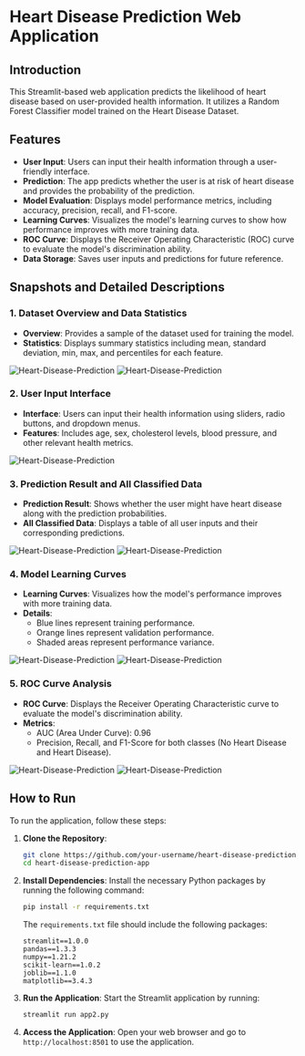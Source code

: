 
# Heart Disease Prediction Web Application


## Introduction

This Streamlit-based web application predicts the likelihood of heart disease based on user-provided health information. It utilizes a Random Forest Classifier model trained on the Heart Disease Dataset.

## Features

- **User Input**: Users can input their health information through a user-friendly interface.
- **Prediction**: The app predicts whether the user is at risk of heart disease and provides the probability of the prediction.
- **Model Evaluation**: Displays model performance metrics, including accuracy, precision, recall, and F1-score.
- **Learning Curves**: Visualizes the model's learning curves to show how performance improves with more training data.
- **ROC Curve**: Displays the Receiver Operating Characteristic (ROC) curve to evaluate the model's discrimination ability.
- **Data Storage**: Saves user inputs and predictions for future reference.

## Snapshots and Detailed Descriptions

### 1. Dataset Overview and Data Statistics
- **Overview**: Provides a sample of the dataset used for training the model.
- **Statistics**: Displays summary statistics including mean, standard deviation, min, max, and percentiles for each feature.

![Heart-Disease-Prediction](Snapshots/00.png)
![Heart-Disease-Prediction](Snapshots/02.png)

### 2. User Input Interface
- **Interface**: Users can input their health information using sliders, radio buttons, and dropdown menus.
- **Features**: Includes age, sex, cholesterol levels, blood pressure, and other relevant health metrics.

![Heart-Disease-Prediction](Snapshots/03.png)

### 3. Prediction Result and All Classified Data
- **Prediction Result**: Shows whether the user might have heart disease along with the prediction probabilities.
- **All Classified Data**: Displays a table of all user inputs and their corresponding predictions.

![Heart-Disease-Prediction](Snapshots/04.png)
![Heart-Disease-Prediction](Snapshots/05.png)

### 4. Model Learning Curves
- **Learning Curves**: Visualizes how the model's performance improves with more training data.
- **Details**:
  - Blue lines represent training performance.
  - Orange lines represent validation performance.
  - Shaded areas represent performance variance.
    
![Heart-Disease-Prediction](Snapshots/06.png)
![Heart-Disease-Prediction](Snapshots/07.png)

### 5. ROC Curve Analysis
- **ROC Curve**: Displays the Receiver Operating Characteristic curve to evaluate the model's discrimination ability.
- **Metrics**:
  - AUC (Area Under Curve): 0.96
  - Precision, Recall, and F1-Score for both classes (No Heart Disease and Heart Disease).

![Heart-Disease-Prediction](Snapshots/08.png)
![Heart-Disease-Prediction](Snapshots/09.png)

## How to Run

To run the application, follow these steps:

1. **Clone the Repository**:
   ```bash
   git clone https://github.com/your-username/heart-disease-prediction-app.git
   cd heart-disease-prediction-app
   ```

2. **Install Dependencies**:
   Install the necessary Python packages by running the following command:
   ```bash
   pip install -r requirements.txt
   ```
   The `requirements.txt` file should include the following packages:
   ```
   streamlit==1.0.0
   pandas==1.3.3
   numpy==1.21.2
   scikit-learn==1.0.2
   joblib==1.1.0
   matplotlib==3.4.3
   ```

3. **Run the Application**:
   Start the Streamlit application by running:
   ```bash
   streamlit run app2.py
   ```

4. **Access the Application**:
   Open your web browser and go to `http://localhost:8501` to use the application.

